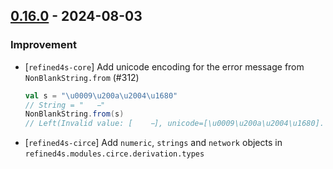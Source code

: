 ## [0.16.0](https://github.com/kevin-lee/refined4s/issues?q=is%3Aissue+is%3Aclosed+-label%3Ainvalid+-label%3Awontfix+milestone%3Am16) - 2024-08-03

### Improvement

* [`refined4s-core`] Add unicode encoding for the error message from `NonBlankString.from` (#312)
  ```scala 3
  val s = "\u0009\u200a\u2004\u1680"
  // String = "	   "
  NonBlankString.from(s)
  // Left(Invalid value: [	   ], unicode=[\u0009\u200a\u2004\u1680]. It must be not all whitespace non-empty String)
  ```
* [`refined4s-circe`] Add `numeric`, `strings` and `network` objects in `refined4s.modules.circe.derivation.types`
